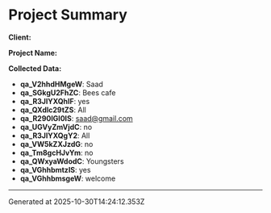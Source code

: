 # Project Summary

**Client:** 

**Project Name:** 

**Collected Data:**

- **qa_V2hhdHMgeW**: Saad
- **qa_SGkgU2FhZC**: Bees cafe
- **qa_R3JlYXQhIF**: yes
- **qa_QXdlc29tZS**: All
- **qa_R290IGl0IS**: saad@gmail.com
- **qa_UGVyZmVjdC**: no
- **qa_R3JlYXQgY2**: All
- **qa_VW5kZXJzdG**: no
- **qa_Tm8gcHJvYm**: no
- **qa_QWxyaWdodC**: Youngsters
- **qa_VGhhbmtzIS**: yes
- **qa_VGhhbmsgeW**: welcome

---
Generated at 2025-10-30T14:24:12.353Z
